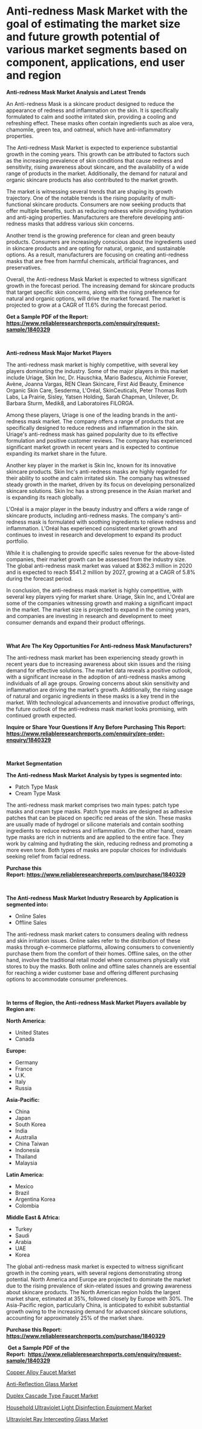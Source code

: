 <p><h1>Anti-redness Mask Market with the goal of estimating the market size and future growth potential of various market segments based on component, applications, end user and region</h1></p><p><strong>Anti-redness Mask Market Analysis and Latest Trends</strong></p>
<p><p>An Anti-redness Mask is a skincare product designed to reduce the appearance of redness and inflammation on the skin. It is specifically formulated to calm and soothe irritated skin, providing a cooling and refreshing effect. These masks often contain ingredients such as aloe vera, chamomile, green tea, and oatmeal, which have anti-inflammatory properties.</p><p>The Anti-redness Mask Market is expected to experience substantial growth in the coming years. This growth can be attributed to factors such as the increasing prevalence of skin conditions that cause redness and sensitivity, rising awareness about skincare, and the availability of a wide range of products in the market. Additionally, the demand for natural and organic skincare products has also contributed to the market growth.</p><p>The market is witnessing several trends that are shaping its growth trajectory. One of the notable trends is the rising popularity of multi-functional skincare products. Consumers are now seeking products that offer multiple benefits, such as reducing redness while providing hydration and anti-aging properties. Manufacturers are therefore developing anti-redness masks that address various skin concerns.</p><p>Another trend is the growing preference for clean and green beauty products. Consumers are increasingly conscious about the ingredients used in skincare products and are opting for natural, organic, and sustainable options. As a result, manufacturers are focusing on creating anti-redness masks that are free from harmful chemicals, artificial fragrances, and preservatives.</p><p>Overall, the Anti-redness Mask Market is expected to witness significant growth in the forecast period. The increasing demand for skincare products that target specific skin concerns, along with the rising preference for natural and organic options, will drive the market forward. The market is projected to grow at a CAGR of 11.6% during the forecast period.</p></p>
<p><strong>Get a Sample PDF of the Report:&nbsp; <a href="https://www.reliableresearchreports.com/enquiry/request-sample/1840329">https://www.reliableresearchreports.com/enquiry/request-sample/1840329</a></strong></p>
<p>&nbsp;</p>
<p><strong>Anti-redness Mask Major Market Players</strong></p>
<p><p>The anti-redness mask market is highly competitive, with several key players dominating the industry. Some of the major players in this market include Uriage, Skin Inc, Dr. Hauschka, Mario Badescu, Alchimie Forever, Avène, Joanna Vargas, REN Clean Skincare, First Aid Beauty, Eminence Organic Skin Care, Sesderma, L'Oréal, SkinCeuticals, Peter Thomas Roth Labs, La Prairie, Sisley, Yatsen Holding, Sarah Chapman, Unilever, Dr. Barbara Sturm, Medik8, and Laboratoires FILORGA.</p><p>Among these players, Uriage is one of the leading brands in the anti-redness mask market. The company offers a range of products that are specifically designed to reduce redness and inflammation in the skin. Uriage's anti-redness mask has gained popularity due to its effective formulation and positive customer reviews. The company has experienced significant market growth in recent years and is expected to continue expanding its market share in the future.</p><p>Another key player in the market is Skin Inc, known for its innovative skincare products. Skin Inc's anti-redness masks are highly regarded for their ability to soothe and calm irritated skin. The company has witnessed steady growth in the market, driven by its focus on developing personalized skincare solutions. Skin Inc has a strong presence in the Asian market and is expanding its reach globally.</p><p>L'Oréal is a major player in the beauty industry and offers a wide range of skincare products, including anti-redness masks. The company's anti-redness mask is formulated with soothing ingredients to relieve redness and inflammation. L'Oréal has experienced consistent market growth and continues to invest in research and development to expand its product portfolio.</p><p>While it is challenging to provide specific sales revenue for the above-listed companies, their market growth can be assessed from the industry size. The global anti-redness mask market was valued at $362.3 million in 2020 and is expected to reach $541.2 million by 2027, growing at a CAGR of 5.8% during the forecast period.</p><p>In conclusion, the anti-redness mask market is highly competitive, with several key players vying for market share. Uriage, Skin Inc, and L'Oréal are some of the companies witnessing growth and making a significant impact in the market. The market size is projected to expand in the coming years, and companies are investing in research and development to meet consumer demands and expand their product offerings.</p></p>
<p>&nbsp;</p>
<p><strong>What Are The Key Opportunities For Anti-redness Mask Manufacturers?</strong></p>
<p><p>The anti-redness mask market has been experiencing steady growth in recent years due to increasing awareness about skin issues and the rising demand for effective solutions. The market data reveals a positive outlook, with a significant increase in the adoption of anti-redness masks among individuals of all age groups. Growing concerns about skin sensitivity and inflammation are driving the market's growth. Additionally, the rising usage of natural and organic ingredients in these masks is a key trend in the market. With technological advancements and innovative product offerings, the future outlook of the anti-redness mask market looks promising, with continued growth expected.</p></p>
<p><strong>Inquire or Share Your Questions If Any Before Purchasing This Report: <a href="https://www.reliableresearchreports.com/enquiry/pre-order-enquiry/1840329">https://www.reliableresearchreports.com/enquiry/pre-order-enquiry/1840329</a></strong></p>
<p>&nbsp;</p>
<p><strong>Market Segmentation</strong></p>
<p><strong>The Anti-redness Mask Market Analysis by types is segmented into:</strong></p>
<p><ul><li>Patch Type Mask</li><li>Cream Type Mask</li></ul></p>
<p><p>The anti-redness mask market comprises two main types: patch type masks and cream type masks. Patch type masks are designed as adhesive patches that can be placed on specific red areas of the skin. These masks are usually made of hydrogel or silicone materials and contain soothing ingredients to reduce redness and inflammation. On the other hand, cream type masks are rich in nutrients and are applied to the entire face. They work by calming and hydrating the skin, reducing redness and promoting a more even tone. Both types of masks are popular choices for individuals seeking relief from facial redness.</p></p>
<p><strong>Purchase this Report:&nbsp;<a href="https://www.reliableresearchreports.com/purchase/1840329">https://www.reliableresearchreports.com/purchase/1840329</a></strong></p>
<p>&nbsp;</p>
<p><strong>The Anti-redness Mask Market Industry Research by Application is segmented into:</strong></p>
<p><ul><li>Online Sales</li><li>Offline Sales</li></ul></p>
<p><p>The anti-redness mask market caters to consumers dealing with redness and skin irritation issues. Online sales refer to the distribution of these masks through e-commerce platforms, allowing consumers to conveniently purchase them from the comfort of their homes. Offline sales, on the other hand, involve the traditional retail model where consumers physically visit stores to buy the masks. Both online and offline sales channels are essential for reaching a wider customer base and offering different purchasing options to accommodate consumer preferences.</p></p>
<p>&nbsp;</p>
<p><strong>In terms of Region, the Anti-redness Mask Market Players available by Region are:</strong></p>
<p>
    <p> <strong> North America: </strong>
        <ul>
            <li>United States</li>
            <li>Canada</li>
        </ul>
        </p> 
    <p> <strong> Europe: </strong>
        <ul>
            <li>Germany</li>
            <li>France</li>
            <li>U.K.</li>
            <li>Italy</li>
            <li>Russia</li>
        </ul>
        </p> 
    <p> <strong> Asia-Pacific: </strong>
        <ul>
            <li>China</li>
            <li>Japan</li>
            <li>South Korea</li>
            <li>India</li>
            <li>Australia</li>
            <li>China Taiwan</li>
            <li>Indonesia</li>
            <li>Thailand</li>
            <li>Malaysia</li>
        </ul>
        </p> 
    <p> <strong> Latin America: </strong>
        <ul>
            <li>Mexico</li>
            <li>Brazil</li>
            <li>Argentina Korea</li>
            <li>Colombia</li>
        </ul>
        </p> 
    <p> <strong> Middle East & Africa: </strong>
        <ul>
            <li>Turkey</li>
            <li>Saudi</li>
            <li>Arabia</li>
            <li>UAE</li>
            <li>Korea</li>
        </ul>
    </p>
    </p>
<p><p>The global anti-redness mask market is expected to witness significant growth in the coming years, with several regions demonstrating strong potential. North America and Europe are projected to dominate the market due to the rising prevalence of skin-related issues and growing awareness about skincare products. The North American region holds the largest market share, estimated at 35%, followed closely by Europe with 30%. The Asia-Pacific region, particularly China, is anticipated to exhibit substantial growth owing to the increasing demand for advanced skincare solutions, accounting for approximately 25% of the market share.</p></p>
<p><strong>Purchase this Report: <a href="https://www.reliableresearchreports.com/purchase/1840329">https://www.reliableresearchreports.com/purchase/1840329</a></strong></p>
<p>&nbsp;<strong>Get a Sample PDF of the Report:&nbsp;&nbsp;<a href="https://www.reliableresearchreports.com/enquiry/request-sample/1840329">https://www.reliableresearchreports.com/enquiry/request-sample/1840329</a></strong></p>
<p><strong></strong></p>
<p><p><a href="https://github.com/sndrkn/Market-Research-Report-List-2/blob/main/copper-alloy-faucet-market.md">Copper Alloy Faucet Market</a></p><p><a href="https://github.com/prosalinda88/Market-Research-Report-List-2/blob/main/anti-reflection-glass-market.md">Anti-Reflection Glass Market</a></p><p><a href="https://github.com/melchekhinf/Market-Research-Report-List-2/blob/main/duplex-cascade-type-faucet-market.md">Duplex Cascade Type Faucet Market</a></p><p><a href="https://github.com/amae102299/Market-Research-Report-List-2/blob/main/household-ultraviolet-light-disinfection-equipment-market.md">Household Ultraviolet Light Disinfection Equipment Market</a></p><p><a href="https://github.com/jonneygiverf/Market-Research-Report-List-2/blob/main/ultraviolet-ray-intercepting-glass-market.md">Ultraviolet Ray Intercepting Glass Market</a></p></p>